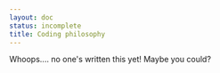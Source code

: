 ```yaml
---
layout: doc
status: incomplete
title: Coding philosophy
---
```


Whoops.... no one's written this yet! Maybe you could?
